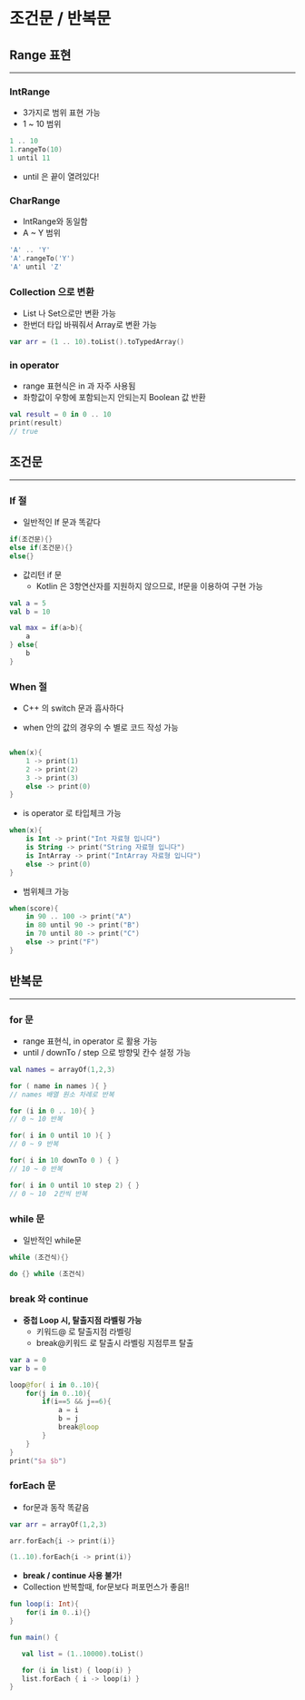 # 조건문 / 반복문

## Range 표현

---

### IntRange

- 3가지로 범위 표현 가능
- 1 ~ 10 범위

```kotlin
1 .. 10
1.rangeTo(10)
1 until 11
```

- until 은 끝이 열려있다!

### CharRange

- IntRange와 동일함
- A ~ Y 범위

```kotlin
'A' .. 'Y'
'A'.rangeTo('Y')
'A' until 'Z'
```

### Collection 으로 변환

- List 나 Set으로만 변환 가능
- 한번더 타입 바꿔줘서 Array로 변환 가능

```kotlin
var arr = (1 .. 10).toList().toTypedArray()
```

### in operator

- range 표현식은 in 과 자주 사용됨
- 좌항값이 우항에 포함되는지 안되는지 Boolean 값 반환

```kotlin
val result = 0 in 0 .. 10
print(result) 
// true
```

## 조건문

---

### If 절

- 일반적인 If 문과 똑같다

```kotlin
if(조건문){}
else if(조건문){}
else{}
```

- 값리턴 if 문
    - Kotlin 은 3항연산자를 지원하지 않으므로, If문을 이용하여 구현 가능

```kotlin
val a = 5
val b = 10

val max = if(a>b){
	a
} else{
	b
}
```

### When 절

- C++ 의 switch 문과 흡사하다

- when 안의 값의 경우의 수 별로 코드 작성 가능

```kotlin

when(x){
	1 -> print(1)
	2 -> print(2)
	3 -> print(3)
	else -> print(0)
}
```

- is operator 로 타입체크 가능

```kotlin
when(x){
	is Int -> print("Int 자료형 입니다")
	is String -> print("String 자료형 입니다")
	is IntArray -> print("IntArray 자료형 입니다")
	else -> print(0)
}
```

- 범위체크 가능

```kotlin
when(score){
	in 90 .. 100 -> print("A")
	in 80 until 90 -> print("B")
	in 70 until 80 -> print("C")
	else -> print("F")
}
```

## 반복문

---

### for 문

- range 표현식, in operator 로 활용 가능
- until / downTo / step 으로 방향및 칸수 설정 가능

```kotlin
val names = arrayOf(1,2,3)

for ( name in names ){ }
// names 배열 원소 차례로 반복

for (i in 0 .. 10){ }
// 0 ~ 10 반복

for( i in 0 until 10 ){ } 
// 0 ~ 9 반복

for( i in 10 downTo 0 ) { }  
// 10 ~ 0 반복

for( i in 0 until 10 step 2) { }  
// 0 ~ 10  2칸씩 반복
```

### while 문

- 일반적인 while문

```kotlin
while (조건식){}

do {} while (조건식)
```

### break 와 continue

- **중첩 Loop 시,  탈출지점 라벨링 가능**
    - 키워드@ 로 탈출지점 라벨링
    - break@키워드  로 탈출시 라벨링 지점루프 탈출

```kotlin
var a = 0
var b = 0

loop@for( i in 0..10){
    for(j in 0..10){
        if(i==5 && j==6){
            a = i
            b = j
            break@loop
        }
    }
}
print("$a $b")
```

### forEach 문

- for문과 동작 똑같음

```kotlin
var arr = arrayOf(1,2,3)

arr.forEach{i -> print(i)}

(1..10).forEach{i -> print(i)}

```

- **break / continue 사용 불가!**
- Collection 반복할때, for문보다 퍼포먼스가 좋음!!

```kotlin
fun loop(i: Int){
    for(i in 0..i){}
}

fun main() {

   val list = (1..10000).toList()

   for (i in list) { loop(i) }
   list.forEach { i -> loop(i) }
}
```